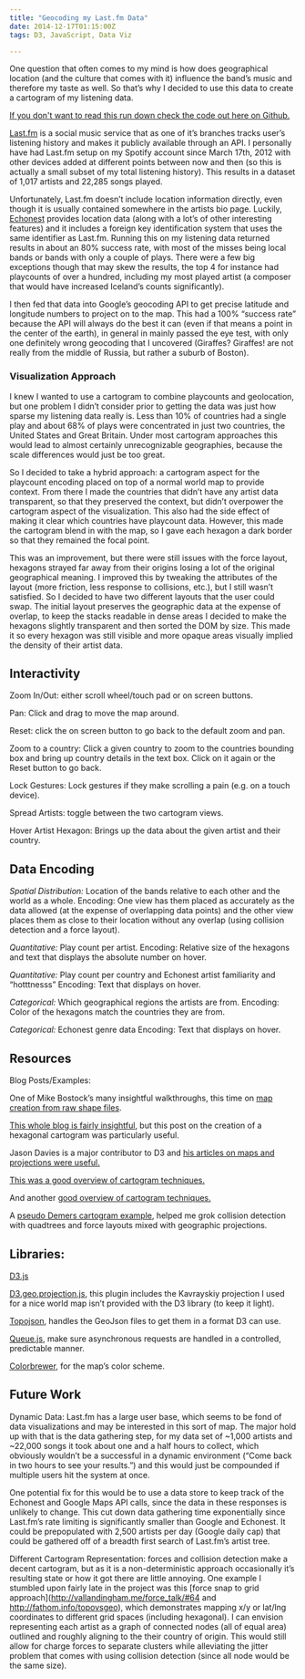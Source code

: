 ```yaml
---
title: "Geocoding my Last.fm Data"
date: 2014-12-17T01:15:00Z
tags: D3, JavaScript, Data Viz

---
```


One question that often comes to my mind is how does geographical location (and the culture that comes with it) influence the band’s music and therefore my taste as well. So that’s why I decided to use this data to create a cartogram of my listening data.

[If you don't want to read this run down check the code out here on Github.](https://github.com/dropofwill/d3-lastfm-geo-viz)

[Last.fm](http://www.last.fm) is a social music service that as one of it’s branches tracks user’s listening history and makes it publicly available through an API. I personally have had Last.fm setup on my Spotify account since March 17th, 2012 with other devices added at different points between now and then (so this is actually a small subset of my total listening history). This results in a dataset of 1,017 artists and 22,285 songs played.

Unfortunately, Last.fm doesn’t include location information directly, even though it is usually contained somewhere in the artists bio page. Luckily, [Echonest](http://the.echonest.com) provides location data (along with a lot’s of other interesting features) and it includes a foreign key identification system that uses the same identifier as Last.fm. Running this on my listening data returned results in about an 80% success rate, with most of the misses being local bands or bands with only a couple of plays. There were a few big exceptions though that may skew the results, the top 4 for instance had playcounts of over a hundred, including my most played artist (a composer that would have increased Iceland’s counts significantly).

I then fed that data into Google’s geocoding API to get precise latitude and longitude numbers to project on to the map. This had a 100% “success rate” because the API will always do the best it can (even if that means a point in the center of the earth), in general in mainly passed the eye test, with only one definitely wrong geocoding that I uncovered (Giraffes? Giraffes! are not really from the middle of Russia, but rather a suburb of Boston).

### Visualization Approach

I knew I wanted to use a cartogram to combine playcounts and geolocation, but one problem I didn’t consider prior to getting the data was just how sparse my listening data really is. Less than 10% of countries had a single play and about 68% of plays were concentrated in just two countries, the United States and Great Britain. Under most cartogram approaches this would lead to almost certainly unrecognizable geographies, because the scale differences would just be too great.

So I decided to take a hybrid approach: a cartogram aspect for the playcount encoding placed on top of a normal world map to provide context. From there I made the countries that didn’t have any artist data transparent, so that they preserved the context, but didn’t overpower the cartogram aspect of the visualization. This also had the side effect of making it clear which countries have playcount data. However, this made the cartogram blend in with the map, so I gave each hexagon a dark border so that they remained the focal point.

This was an improvement, but there were still issues with the force layout, hexagons strayed far away from their origins losing a lot of the original geographical meaning. I improved this by tweaking the attributes of the layout (more friction, less response to collisions, etc.), but I still wasn’t satisfied. So I decided to have two different layouts that the user could swap. The initial layout preserves the geographic data at the expense of overlap, to keep the stacks readable in dense areas I decided to make the hexagons slightly transparent and then sorted the DOM by size. This made it so every hexagon was still visible and more opaque areas visually implied the density of their artist data.

## Interactivity

Zoom In/Out: either scroll wheel/touch pad or on screen buttons.

Pan: Click and drag to move the map around.

Reset: click the on screen button to go back to the default zoom and pan.

Zoom to a country: Click a given country to zoom to the countries bounding box and bring up country details in the text box. Click on it again or the Reset button to go back.

Lock Gestures: Lock gestures if they make scrolling a pain (e.g. on a touch device).

Spread Artists: toggle between the two cartogram views.

Hover Artist Hexagon: Brings up the data about the given artist and their country.

## Data Encoding

*Spatial Distribution:* Location of the bands relative to each other and the world as a whole.
Encoding: One view has them placed as accurately as the data allowed (at the expense of overlapping data points) and the other view places them as close to their location without any overlap (using collision detection and a force layout).

*Quantitative:* Play count per artist.
Encoding: Relative size of the hexagons and text that displays the absolute number on hover.

*Quantitative:* Play count per country and Echonest artist familiarity and “hotttnesss”
Encoding: Text that displays on hover.

*Categorical:* Which geographical regions the artists are from.
Encoding: Color of the hexagons match the countries they are from.

*Categorical:* Echonest genre data
Encoding: Text that displays on hover.

## Resources

Blog Posts/Examples:

One of Mike Bostock’s many insightful walkthroughs, this time on [map creation from raw shape files](http://bost.ocks.org/mike/map/).

[This whole blog is fairly insightful](http://www.ralphstraumann.ch/blog/2013/08/reworked-versions-of-my-hexagonal-population-cartogram/), but this post on the creation of a hexagonal cartogram was particularly useful.

Jason Davies is a major contributor to D3 and [his articles on maps and projections were useful.](http://www.jasondavies.com/maps/bounds/)

[This was a good overview of cartogram techniques.](http://www.gislounge.com/area-cartograms-explored/)

And another [good overview of cartogram techniques.](http://kelsocartography.com/blog/?tag=cartogram)

A [pseudo Demers cartogram example](http://bl.ocks.org/mbostock/4055889), helped me grok collision detection with quadtrees and force layouts mixed with geographic projections.

## Libraries:

[D3.js](http://d3js.org)

[D3.geo.projection.js](https://github.com/d3/d3-geo-projection), this plugin includes the Kavrayskiy projection I used for a nice world map isn’t provided with the D3 library (to keep it light).

[Topojson](https://github.com/mbostock/topojson), handles the GeoJson files to get them in a format D3 can use.

[Queue.js](https://github.com/mbostock/queue), make sure asynchronous requests are handled in a controlled, predictable manner.

[Colorbrewer](http://colorbrewer2.org), for the map’s color scheme.


## Future Work

Dynamic Data: Last.fm has a large user base, which seems to be fond of data visualizations and may be interested in this sort of map. The major hold up with that is the data gathering step, for my data set of ~1,000 artists and ~22,000 songs it took about one and a half hours to collect, which obviously wouldn’t be a successful in a dynamic environment (“Come back in two hours to see your results.”) and this would just be compounded if multiple users hit the system at once.

One potential fix for this would be to use a data store to keep track of the Echonest and Google Maps API calls, since the data in these responses is unlikely to change. This cut down data gathering time exponentially since Last.fm’s rate limiting is significantly smaller than Google and Echonest. It could be prepopulated with 2,500 artists per day (Google daily cap) that could be gathered off of a breadth first search of Last.fm’s artist tree.

Different Cartogram Representation: forces and collision detection make a decent cartogram, but as it is a non-deterministic approach occasionally it’s resulting state or how it got there are little annoying. One example I stumbled upon fairly late in the project was this [force snap to grid approach](http://vallandingham.me/force_talk/#64 and http://fathom.info/topovsgeo), which demonstrates mapping x/y or lat/lng coordinates to different grid spaces (including hexagonal). I can envision representing each artist as a graph of connected nodes (all of equal area) outlined and roughly aligning to the their country of origin. This would still allow for charge forces to separate clusters while alleviating the jitter problem that comes with using collision detection (since all node would be the same size).
